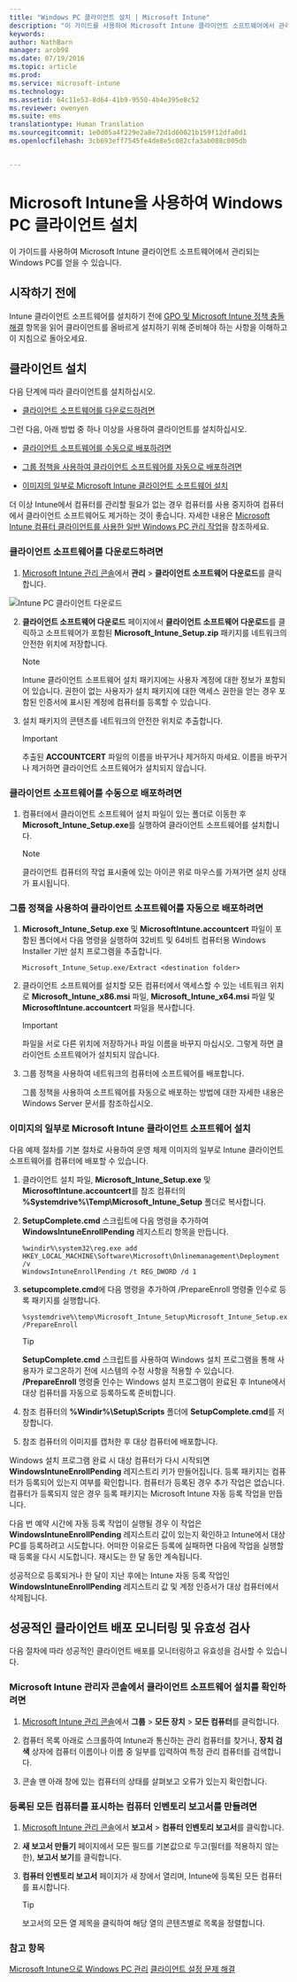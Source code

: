 ```yaml
---
title: "Windows PC 클라이언트 설치 | Microsoft Intune"
description: "이 가이드를 사용하여 Microsoft Intune 클라이언트 소프트웨어에서 관리되는 Windows PC를 얻을 수 있습니다."
keywords: 
author: NathBarn
manager: arob98
ms.date: 07/19/2016
ms.topic: article
ms.prod: 
ms.service: microsoft-intune
ms.technology: 
ms.assetid: 64c11e53-8d64-41b9-9550-4b4e395e8c52
ms.reviewer: owenyen
ms.suite: ems
translationtype: Human Translation
ms.sourcegitcommit: 1e0d05a4f229e2a8e72d1d60021b159f12dfa0d1
ms.openlocfilehash: 3cb693eff7545fe4de8e5c082cfa3ab088c005db


---
```


# Microsoft Intune을 사용하여 Windows PC 클라이언트 설치
이 가이드를 사용하여 Microsoft Intune 클라이언트 소프트웨어에서 관리되는 Windows PC를 얻을 수 있습니다.

## 시작하기 전에
Intune 클라이언트 소프트웨어를 설치하기 전에 [GPO 및 Microsoft Intune 정책 충돌 해결](resolve-gpo-and-microsoft-intune-policy-conflicts.md) 항목을 읽어 클라이언트를 올바르게 설치하기 위해 준비해야 하는 사항을 이해하고 이 지침으로 돌아오세요.

## 클라이언트 설치
다음 단계에 따라 클라이언트를 설치하십시오.

-   [클라이언트 소프트웨어를 다운로드하려면](#to-download-the-client-software)

그런 다음, 아래 방법 중 하나 이상을 사용하여 클라이언트를 설치하십시오.

-   [클라이언트 소프트웨어를 수동으로 배포하려면](#to-manually-deploy-the-client-software)

-   [그룹 정책을 사용하여 클라이언트 소프트웨어를 자동으로 배포하려면](#to-automatically-deploy-the-client-software-by-using-group-policy)

-   [이미지의 일부로 Microsoft Intune 클라이언트 소프트웨어 설치](#install-the-microsoft-intune-client-software-as-part-of-an-image)

더 이상 Intune에서 컴퓨터를 관리할 필요가 없는 경우 컴퓨터를 사용 중지하여 컴퓨터에서 클라이언트 소프트웨어도 제거하는 것이 좋습니다. 자세한 내용은 [Microsoft Intune 컴퓨터 클라이언트를 사용한 일반 Windows PC 관리 작업](common-windows-pc-management-tasks-with-the-microsoft-intune-computer-client.md)을 참조하세요.

### 클라이언트 소프트웨어를 다운로드하려면

1.  [Microsoft Intune 관리 콘솔](https://manage.microsoft.com/)에서 **관리** &gt; **클라이언트 소프트웨어 다운로드**를 클릭합니다.

  ![Intune PC 클라이언트 다운로드](./media/pc-SA-client-download.png)

2.  **클라이언트 소프트웨어 다운로드** 페이지에서 **클라이언트 소프트웨어 다운로드**를 클릭하고 소프트웨어가 포함된 **Microsoft_Intune_Setup.zip** 패키지를 네트워크의 안전한 위치에 저장합니다.

    > [!NOTE]
    > Intune 클라이언트 소프트웨어 설치 패키지에는 사용자 계정에 대한 정보가 포함되어 있습니다. 권한이 없는 사용자가 설치 패키지에 대한 액세스 권한을 얻는 경우 포함된 인증서에 표시된 계정에 컴퓨터를 등록할 수 있습니다.

3.  설치 패키지의 콘텐츠를 네트워크의 안전한 위치로 추출합니다.

    > [!IMPORTANT]
    > 추출된 **ACCOUNTCERT** 파일의 이름을 바꾸거나 제거하지 마세요. 이름을 바꾸거나 제거하면 클라이언트 소프트웨어가 설치되지 않습니다.

### 클라이언트 소프트웨어를 수동으로 배포하려면

1.  컴퓨터에서 클라이언트 소프트웨어 설치 파일이 있는 폴더로 이동한 후 **Microsoft_Intune_Setup.exe**를 실행하여 클라이언트 소프트웨어를 설치합니다.

    > [!NOTE]
    > 클라이언트 컴퓨터의 작업 표시줄에 있는 아이콘 위로 마우스를 가져가면 설치 상태가 표시됩니다.

### 그룹 정책을 사용하여 클라이언트 소프트웨어를 자동으로 배포하려면

1.  **Microsoft_Intune_Setup.exe** 및 **MicrosoftIntune.accountcert** 파일이 포함된 폴더에서 다음 명령을 실행하여 32비트 및 64비트 컴퓨터용 Windows Installer 기반 설치 프로그램을 추출합니다.

    ```
    Microsoft_Intune_Setup.exe/Extract <destination folder>
    ```

2.  클라이언트 소프트웨어를 설치할 모든 컴퓨터에서 액세스할 수 있는 네트워크 위치로 **Microsoft_Intune_x86.msi** 파일, **Microsoft_Intune_x64.msi** 파일 및 **MicrosoftIntune.accountcert** 파일을 복사합니다.

    > [!IMPORTANT]
    > 파일을 서로 다른 위치에 저장하거나 파일 이름을 바꾸지 마십시오. 그렇게 하면 클라이언트 소프트웨어가 설치되지 않습니다.

3.  그룹 정책을 사용하여 네트워크의 컴퓨터에 소프트웨어를 배포합니다.

    그룹 정책을 사용하여 소프트웨어를 자동으로 배포하는 방법에 대한 자세한 내용은 Windows Server 문서를 참조하십시오.

### 이미지의 일부로 Microsoft Intune 클라이언트 소프트웨어 설치
다음 예제 절차를 기본 절차로 사용하여 운영 체제 이미지의 일부로 Intune 클라이언트 소프트웨어를 컴퓨터에 배포할 수 있습니다.

1.  클라이언트 설치 파일, **Microsoft_Intune_Setup.exe** 및 **MicrosoftIntune.accountcert**를 참조 컴퓨터의 **%Systemdrive%\Temp\Microsoft_Intune_Setup** 폴더로 복사합니다.

2.  **SetupComplete.cmd** 스크립트에 다음 명령을 추가하여 **WindowsIntuneEnrollPending** 레지스트리 항목을 만듭니다.

    ```
    %windir%\system32\reg.exe add HKEY_LOCAL_MACHINE\Software\Microsoft\Onlinemanagement\Deployment /v
    WindowsIntuneEnrollPending /t REG_DWORD /d 1
    ```

3.  **setupcomplete.cmd**에 다음 명령을 추가하여 /PrepareEnroll 명령줄 인수로 등록 패키지를 실행합니다.

    ```
    %systemdrive%\temp\Microsoft_Intune_Setup\Microsoft_Intune_Setup.exe /PrepareEnroll
    ```
    > [!TIP]
    > **SetupComplete.cmd** 스크립트를 사용하여 Windows 설치 프로그램을 통해 사용자가 로그온하기 전에 시스템의 수정 사항을 적용할 수 있습니다. **/PrepareEnroll** 명령줄 인수는 Windows 설치 프로그램이 완료된 후 Intune에서 대상 컴퓨터를 자동으로 등록하도록 준비합니다.

4.  참조 컴퓨터의 **%Windir%\Setup\Scripts** 폴더에 **SetupComplete.cmd**를 저장합니다.

5.  참조 컴퓨터의 이미지를 캡처한 후 대상 컴퓨터에 배포합니다.

Windows 설치 프로그램 완료 시 대상 컴퓨터가 다시 시작되면 **WindowsIntuneEnrollPending** 레지스트리 키가 만들어집니다. 등록 패키지는 컴퓨터가 등록되어 있는지 여부를 확인합니다. 컴퓨터가 등록된 경우 추가 작업은 없습니다. 컴퓨터가 등록되지 않은 경우 등록 패키지는 Microsoft Intune 자동 등록 작업을 만듭니다.

다음 번 예약 시간에 자동 등록 작업이 실행될 경우 이 작업은 **WindowsIntuneEnrollPending** 레지스트리 값이 있는지 확인하고 Intune에서 대상 PC를 등록하려고 시도합니다. 어떠한 이유로든 등록에 실패하면 다음에 작업을 실행할 때 등록을 다시 시도합니다. 재시도는 한 달 동안 계속됩니다.

성공적으로 등록되거나 한 달이 지난 후에는 Intune 자동 등록 작업인 **WindowsIntuneEnrollPending** 레지스트리 값 및 계정 인증서가 대상 컴퓨터에서 삭제됩니다.

## 성공적인 클라이언트 배포 모니터링 및 유효성 검사
다음 절차에 따라 성공적인 클라이언트 배포를 모니터링하고 유효성을 검사할 수 있습니다.

### Microsoft Intune 관리자 콘솔에서 클라이언트 소프트웨어 설치를 확인하려면

1.  [Microsoft Intune 관리 콘솔](https://manage.microsoft.com/)에서 **그룹** &gt; **모든 장치** &gt; **모든 컴퓨터**를 클릭합니다.

2.  컴퓨터 목록 아래로 스크롤하여 Intune과 통신하는 관리 컴퓨터를 찾거나, **장치 검색** 상자에 컴퓨터 이름이나 이름 중 일부를 입력하여 특정 관리 컴퓨터를 검색합니다.

3.  콘솔 맨 아래 창에 있는 컴퓨터의 상태를 살펴보고 오류가 있는지 확인합니다.

### 등록된 모든 컴퓨터를 표시하는 컴퓨터 인벤토리 보고서를 만들려면

1.  [Microsoft Intune 관리 콘솔](https://manage.microsoft.com/)에서 **보고서** &gt; **컴퓨터 인벤토리 보고서**를 클릭합니다.

2.   **새 보고서 만들기** 페이지에서 모든 필드를 기본값으로 두고(필터를 적용하지 않는 한), **보고서 보기**를 클릭합니다.

3.  **컴퓨터 인벤토리 보고서** 페이지가 새 창에서 열리며, Intune에 등록된 모든 컴퓨터를 표시합니다.

    > [!TIP]
    > 보고서의 모든 열 제목을 클릭하여 해당 열의 콘텐츠별로 목록을 정렬합니다.


### 참고 항목
[Microsoft Intune으로 Windows PC 관리](manage-windows-pcs-with-microsoft-intune.md)
[클라이언트 설정 문제 해결](../troubleshoot/troubleshoot-client-setup-in-microsoft-intune)



<!--HONumber=Jul16_HO3-->


